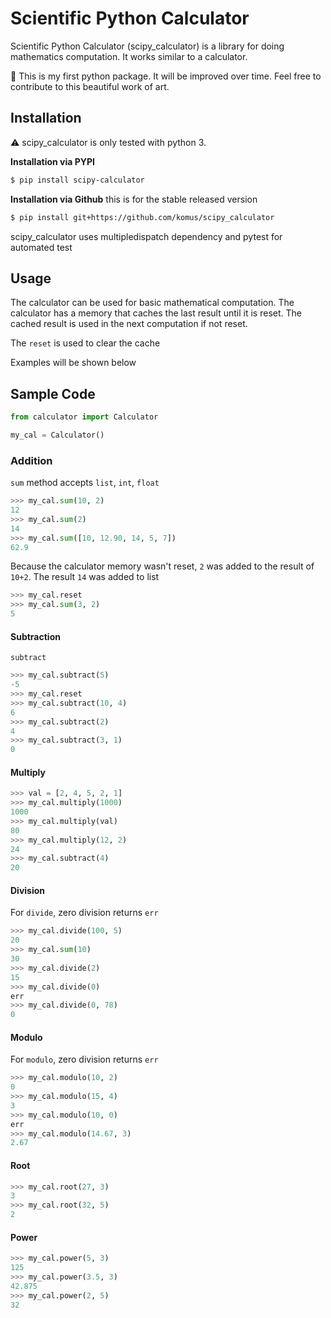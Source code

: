# Scientific Python Calculator

Scientific Python Calculator (scipy_calculator) is a library for doing mathematics computation. It works similar to a calculator.

:raised_hands: This is my first python package. It will be improved over time. Feel free to contribute to this beautiful work of art.

## Installation
:warning: scipy_calculator is only tested with python 3. 

**Installation via PYPI**
```sh
$ pip install scipy-calculator
```
**Installation via Github**
this is for the stable released version
```sh
$ pip install git+https://github.com/komus/scipy_calculator
```

scipy_calculator uses multipledispatch dependency and pytest for automated test

## Usage
The calculator can be used for basic mathematical computation. The calculator has a memory that caches the last result until it is reset. The cached result is used in the next computation if not reset. 

The `reset` is used to clear the cache

Examples will be shown below

## Sample Code
```python
from calculator import Calculator

my_cal = Calculator()
```
### Addition
`sum` method accepts `list`, `int`, `float`
```python
>>> my_cal.sum(10, 2)
12
>>> my_cal.sum(2)
14
>>> my_cal.sum([10, 12.90, 14, 5, 7])
62.9
```

Because the calculator memory wasn't reset, `2` was added to the result of `10+2`. The result `14` was added to list 

```python
>>> my_cal.reset
>>> my_cal.sum(3, 2)
5
```

#### Subtraction
`subtract`
```python
>>> my_cal.subtract(5)
-5
>>> my_cal.reset
>>> my_cal.subtract(10, 4)
6
>>> my_cal.subtract(2)
4
>>> my_cal.subtract(3, 1)
0
```
#### Multiply
```python
>>> val = [2, 4, 5, 2, 1]
>>> my_cal.multiply(1000)
1000
>>> my_cal.multiply(val)
80
>>> my_cal.multiply(12, 2)
24
>>> my_cal.subtract(4)
20
```
#### Division
For `divide`, zero division returns `err`
```python
>>> my_cal.divide(100, 5)
20
>>> my_cal.sum(10)
30
>>> my_cal.divide(2)
15
>>> my_cal.divide(0)
err
>>> my_cal.divide(0, 78)
0
```

#### Modulo
For `modulo`, zero division returns `err`
```python
>>> my_cal.modulo(10, 2)
0
>>> my_cal.modulo(15, 4)
3
>>> my_cal.modulo(10, 0)
err
>>> my_cal.modulo(14.67, 3)
2.67
```
#### Root
```python
>>> my_cal.root(27, 3)
3
>>> my_cal.root(32, 5)
2
```
#### Power
```python
>>> my_cal.power(5, 3)
125
>>> my_cal.power(3.5, 3)
42.875
>>> my_cal.power(2, 5)
32
```